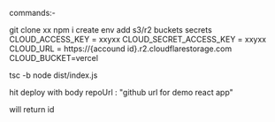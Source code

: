 commands:-

git clone xx
npm i
create env
  add s3/r2 buckets secrets
  CLOUD_ACCESS_KEY = xxyxx
  CLOUD_SECRET_ACCESS_KEY = xxyxx
  CLOUD_URL = https://{accound id}.r2.cloudflarestorage.com
  CLOUD_BUCKET=vercel

tsc -b
node dist/index.js

hit deploy with body repoUrl : "github url for demo react app"

will return id
